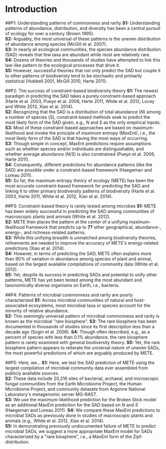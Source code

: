 # Introduction

##P1: Understanding patterns of commonness and rarity
**S1:** Understanding patterns of abundance, distribution, and diversity has been a central pursuit of ecology for over a century (Brown 1995).  
**S2:** Arguably, the most universal of these patterns is the uneven distribution of abundance among species (McGill et al. 2007).  
**S3:** In nearly all ecological communities, the species abundance distribution (SAD) reveals that few taxa are abundant while most are relatively rare.  
**S4:** Dozens of theories and thousands of studies have attempted to link this law-like pattern to the ecological processes that drive it.  
**S5:** However, successful theories that not only predict the SAD but couple it to other patterns of biodiveristy tend to be stochastic and primarily statistical (Hubbell 2001, McGill 2010, Harte 2011).

##P2: The success of constraint-based biodiversity theory
**S1:** The newest paradigm in predicting the SAD  takes a purely constraint-based approach (Harte et al. 2003, Pueyo et al. 2006, Harte 2011, White et al. 2012, Locey and White 2013, Xiao et al. 2014).  
**S2:** Recognizing that the SAD is a distribution of total abundance (*N*) among a number of species (*S*), constraint-based methods seek to predict the most likely form of the SAD given, e.g., *N* and *S* as the only empirical inputs.  
**S3:** Most of these constraint-based approaches are based on maximum-likelihood and invoke the principle of maximum entropy (MaxEnt), i.e., the most likely form of the SAD is that having the most ways of occurring.  
**S3:** Though simple in concept, MaxEnt predictions require assumptions such as whether species and/or individuals are distinguishable, and whether average abundance (*N*/*S*) is also constrained (Pueyo et al. 2006, Harte 2011).  
**S4:** Consequently, different predictions for abundance patterns (like the SAD) are possible under a constraint-based framework (Haegeman and Loreau 2011).  
**S5:** So far, the maximum entropy theory of ecology (METE) has been the most accurate constraint-based framework for predicting the SAD and linking it to other primary biodiversity patterns of biodiversity (Harte et al. 2003, Harte 2011, White et al. 2012, Xiao et al. 2014).


##P3: Constraint-based theory is rarely tested among microbes
**S1:** METE has been widely successful in predicting the SAD among communities of macroscopic plants and animals (White et al. 2012).  
**S2:** METE then places the pattern at the center of a unifying maximum-likelihood framework that predicts up to **7?** other geographical, abundance-, energy-, and richness-related patterns.  
**S3:** While this unifying breadth is unmatched among biodiversity theories, refinements are needed to improve the accuracy of METE's energy-related predictions (Xiao et al. 2014).  
**S4:** However, in terms of predicting the SAD, METE often explains more than 90% of variation in abundance among species of plant and animal, based on the largest available compilations of community data (White et al. 2012).  
**S5:** Yet, despite its success in predicting SADs and potential to unify other patterns, METE has yet been tested among the most abundant and taxonomically diverse organisms on Earth, i.e., bacteria.

##P4: Patterns of microbial commonness and rarity are poorly characterized
**S1:** Across microbial communities of natural and host-associated ecosystems, most microbial taxa or species account for the minority of relative abundance.  
**S2:** This seemingly universal pattern of microbial commonness and rarity is known as the microbial "rare biosphere".
**S3:** The rare biosphere has been documented in thousands of studies since its first description less than a decade ago (Sogin et al. 2006).
**S4:** Though often described, e.g., as a percent of species with less than 0.1% abundance, the rare biosphere pattern is rarely examined with general biodiversity theory.
**S5:** Yet, the rare biosphere pattern appears to reiterate the universal nature of uneven SADs, the most powerful predictions of which are arguably produced by METE.

##P5: Here, we...
**S1:** Here, we test the SAD prediction of METE using the largest compilation of microbial community data ever assembled from publicly available sources.  
**S2:** These data include 20,216 sites of bacterial, archaeal, and microscopic fungal communities from the Earth Microbiome Project, the Human Microbiome Project, and community datasets from Argonne National Laboratory's metagenomic server MG-RAST.  
**S3:** We use the maximum-likelihood prediction for the Broken Stick model as an additional MaxEnt prediction for the SAD based on *N* and *S* (Haegeman and Loreau 2011).
**S4:** We compare these MaxEnt predictions to microbial SADs as previously done in studies of macroscopic plants and animals (e.g., White et al. 2012, Xiao et al. 2014).  
**S5:** In demonstrating previously undocumented failure of METE to predict microbial SADs, we suggest a more appropriate MaxEnt model for SADs characterized by a "rare biosphere", i.e., a MaxEnt form of the Zipf-distribution.
